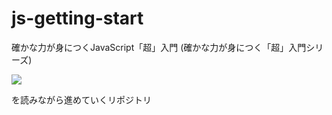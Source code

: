 # js-getting-start

確かな力が身につくJavaScript「超」入門 (確かな力が身につく「超」入門シリーズ)

<a href="http://www.amazon.co.jp/gp/product/B017AP49IQ/ref=as_li_ss_il?ie=UTF8&camp=247&creative=7399&creativeASIN=B017AP49IQ&linkCode=as2&tag=laughk-22"><img border="0" src="http://ws-fe.amazon-adsystem.com/widgets/q?_encoding=UTF8&ASIN=B017AP49IQ&Format=_SL110_&ID=AsinImage&MarketPlace=JP&ServiceVersion=20070822&WS=1&tag=laughk-22" ></a><img src="http://ir-jp.amazon-adsystem.com/e/ir?t=laughk-22&l=as2&o=9&a=B017AP49IQ" width="1" height="1" border="0" alt="" style="border:none !important; margin:0px !important;" />

を読みながら進めていくリポジトリ
